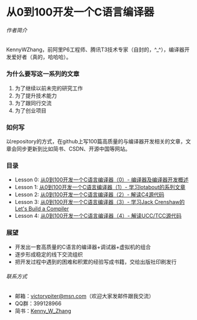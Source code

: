 # 从0到100开发一个C语言编译器

###### 作者简介

KennyWZhang，前阿里P6工程师、腾讯T3技术专家（自封的，^_^），编译器开发爱好者（真的，哈哈哈）。

### 为什么要写这一系列的文章

1. 为了继续以前未完的研究工作
2. 为了提升技术能力
1. 为了跟同行交流
1. 为了创业项目

### 如何写

以repository的方式，在github上写100篇高质量的与编译器开发相关的文章，文章会同步更新到比如简书、CSDN、开源中国等网站。

### 目录

* Lesson 0: [从0到100开发一个C语言编译器（0）- 编译器及编译器开发概述](https://github.com/KennyWZhang/C_Compiler/tree/master/Lesson_0)
* Lesson 1: [从0到100开发一个C语言编译器（1）- 学习lotabout的系列文章](https://github.com/KennyWZhang/C_Compiler/tree/master/Lesson_1)
* Lesson 2: [从0到100开发一个C语言编译器（2）- 解读C4源代码](https://github.com/KennyWZhang/C_Compiler/tree/master/Lesson_2)
* Lesson 3: [从0到100开发一个C语言编译器（3）- 学习Jack Crenshaw的Let's Build a Compiler](https://github.com/KennyWZhang/C_Compiler/tree/master/Lesson_3)
* Lesson 4: [从0到100开发一个C语言编译器（4）- 解读UCC/TCC源代码](https://github.com/KennyWZhang/C_Compiler/tree/master/Lesson_4)

### 展望

* 开发出一套高质量的C语言的编译器+调试器+虚拟机的组合
* 逐步形成稳定的线下交流组织
* 把开发过程中遇到的困难和积累的经验写成书籍，交给出版社印刷发行

###### 联系方式

* 邮箱：victorypiter@msn.com（欢迎大家发邮件跟我交流）
* QQ群：399128966
* 简书：[Kenny_W_Zhang](http://www.jianshu.com/users/fcfa0c6182e4)
